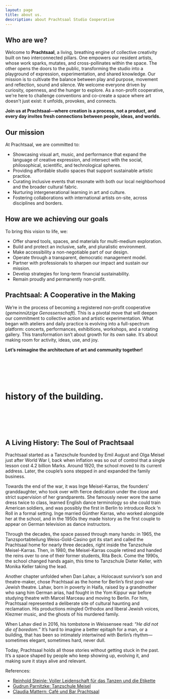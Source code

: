 ```yaml
---
layout: page
title: about us.
description: about Prachtsaal Studio Cooperative
---
```

## Who are we?

Welcome to **Prachtsaal**, a living, breathing engine of collective creativity built on two interconnected pillars. One empowers our resident artists, whose work sparks, mutates, and cross-pollinates within the space. The other opens the doors to the public, transforming the studio into a playground of expression, experimentation, and shared knowledge. Our mission is to cultivate the balance between play and purpose, movement and reflection, sound and silence. We welcome everyone driven by curiosity, openness, and the hunger to explore. As a non-profit cooperative, we're here to challenge conventions and co-create a space where art doesn't just exist: it unfolds, provokes, and connects.

**Join us at Prachtsaal—where creation is a process, not a product, and every day invites fresh connections between people, ideas, and worlds.**

## Our mission

At Prachtsaal, we are committed to:

* Showcasing visual art, music, and performance that expand the language of creative expression, and intersect with the social, philosophical, scientific, and technological spheres.
* Providing affordable studio spaces that support sustainable artistic practice.
* Curating inclusive events that resonate with both our local neighborhood and the broader cultural fabric.
* Nurturing intergenerational learning in art and culture.
* Fostering collaborations with international artists on-site, across disciplines and borders.


## How are we achieving our goals

To bring this vision to life, we:

* Offer shared tools, spaces, and materials for multi-medium exploration.
* Build and protect an inclusive, safe, and pluralistic environment.
* Make accessibility a non-negotiable part of our design.
* Operate through a transparent, democratic management model.
* Partner with professionals to sharpen our impact and sustain our mission.
* Develop strategies for long-term financial sustainability.
* Remain proudly and permanently non-profit.


## Prachtsaal: A Cooperative in the Making

We’re in the process of becoming a registered non-profit cooperative (*gemeinnützige Genossenschaft*). This is a pivotal move that will deepen our commitment to collective action and artistic experimentation. What began with ateliers and daily practice is evolving into a full-spectrum platform: concerts, performances, exhibitions, workshops, and a rotating gallery. This transformation isn’t about growth for its own sake. It’s about making room for activity, ideas, use, and joy.

**Let’s reimagine the architecture of art and community together!**

<br><br><br><br>
# history of the building.
<br><br><br><br>

## A Living History: The Soul of Prachtsaal

Prachtsaal started as a Tanzschule founded by Emil August and Olga Meisel just after World War I, back when inflation was so out of control that a single lesson cost 4.2 billion Marks. Around 1920, the school moved to its current address. Later, the couple’s sons stepped in and expanded the family business.

Towards the end of the war, it was Inge Meisel-Karras, the founders’ granddaughter, who took over with fierce dedication under the close and strict supervision of her grandparents. She famously never wore the same dress twice to class, learned English dance terminology so she could train American soldiers, and was possibly the first in Berlin to introduce Rock ’n Roll in a formal setting. Inge married Günther Karras, who worked alongside her at the school, and in the 1950s they made history as the first couple to appear on German television as dance instructors.

Through the decades, the space passed through many hands: in 1965, the Tanzsportabteilung Weiss-Gold-Casino got its start and called the Prachtsaal home for nearly three decades, right inside the Tanzschule Meisel-Karras. Then, in 1980, the Meisel-Karras couple retired and handed the reins over to one of their former students, Rita Beck. Come the 1990s, the school changed hands again, this time to Tanzschule Dieter Keller, with Monika Keller taking the lead.


Another chapter unfolded when Dan Lahav, a Holocaust survivor’s son and theatre-maker, chose Prachtsaal as the home for Berlin’s first post-war Jewish theatre. Lahav, born in poverty in Haifa, raised by a grandmother who sang him German arias, had fought in the Yom Kippur war before studying theatre with Marcel Marceau and moving to Berlin. For him, Prachtsaal represented a deliberate site of cultural haunting and reclamation. His productions mingled Orthodox and liberal Jewish voices, Klezmer music, and the ghosts of his murdered family.

When Lahav died in 2016, his tombstone in Weissensee read: “*He did not die of boredom.*” It’s hard to imagine a better epitaph for a man, or a building, that has been so intimately intertwined with Berlin’s rhythm—sometimes elegant, sometimes hard, never dull.

Today, Prachtsaal holds all those stories without getting stuck in the past. It’s a space shaped by people who keep showing up, evolving it, and making sure it stays alive and relevant.


References:
* [Reinhold Steinle: Voller Leidenschaft für das Tanzen und die Etikette](https://facettenneukoelln.wordpress.com/2017/05/18/bezirksgeschichte-tanzschule_meisel-inge_meysel-neukoelln/)
* [Gudrun Parnitzke: Tanzschule Meisel](https://www.flickr.com/photos/30845644@N04/30804692158/in/photostream/)
* [Claudia Mattern: Café und Bar Prachtsaal](https://web.archive.org/web/20160803202552/http://qm-koernerpark.de/index.php/koernerpost/nachbarn?id=325:cafe-und-bar-prachtsaal&catid=26)
